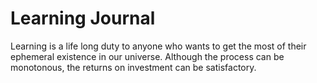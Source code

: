 # Learning Journal

Learning is a life long duty to anyone who wants to get the most of their ephemeral existence in our universe. Although the process can be monotonous, the returns on investment can be satisfactory.
